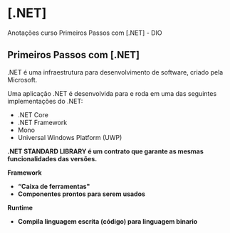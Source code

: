 # [.NET]
Anotações curso Primeiros Passos com [.NET] - DIO
## Primeiros Passos com [.NET]
<p>.NET é uma infraestrutura para desenvolvimento de software, criado pela Microsoft.<br>
<p>Uma aplicação .NET é desenvolvida para e roda em uma das seguintes implementações do .NET:
  <ul>
    <li>.NET Core</li>
    <li>.NET Framework</li>
    <li>Mono</li>
    <li>Universal Windows Platform (UWP)</li>
  </ul>    
<strong>.NET STANDARD LIBRARY<strong> é um contrato que garante as mesmas funcionalidades das versões.
</p><strong>Framework<strong>
  <ul>
    <li>“Caixa de ferramentas"</li>
    <li>Componentes prontos para serem usados</li>
   </ul>
</p><strong>Runtime<strong>
  <ul>
    <li>Compila linguagem escrita (código) para linguagem binario</li>
   </ul>
